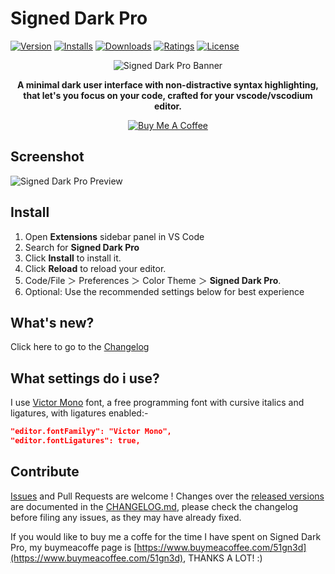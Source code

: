 # Signed Dark Pro

[![Version](https://vsmarketplacebadge.apphb.com/version/51gn3d.signed-dark-pro.svg?label=Visual%20Studio%20Marketplace&colorB=0040FF)](https://marketplace.visualstudio.com/items?itemName=51gn3d.signed-dark-pro) [![Installs](https://vsmarketplacebadge.apphb.com/installs/51gn3d.signed-dark-pro.svg?label=Installs&colorB=0040FF)](https://marketplace.visualstudio.com/items?itemName=51gn3d.signed-dark-pro) [![Downloads](https://vsmarketplacebadge.apphb.com/downloads/51gn3d.signed-dark-pro.svg?label=Downloads&colorB=0040FF)](https://marketplace.visualstudio.com/items?itemName=51gn3d.signed-dark-pro) [![Ratings](https://img.shields.io/vscode-marketplace/r/51gn3d.signed-dark-pro.svg?label=Ratings&colorB=0040FF)](https://marketplace.visualstudio.com/items?itemName=51gn3d.signed-dark-pro#review-details) [![License](https://img.shields.io/badge/License-MIT-gray.svg?colorB=0040FF)](https://github.com/51gn3d/vscode-signed-dark-pro/blob/master/LICENSE.md)

<div style="text-align: center">

![Signed Dark Pro Banner](https://raw.githubusercontent.com/51gn3d/vscode-signed-dark-pro/master/images/signed-dark-pro-banner.png)

**A minimal dark user interface with non-distractive syntax highlighting, that let's you focus on your code, crafted for your vscode/vscodium editor.**

<a href="https://www.buymeacoffee.com/51gn3d" target="_blank"><img src="https://www.buymeacoffee.com/assets/img/custom_images/black_img.png" alt="Buy Me A Coffee" style="height: auto !important;width: auto !important;" ></a>

</div>



## Screenshot

![Signed Dark Pro Preview](https://raw.githubusercontent.com/51gn3d/vscode-signed-dark-pro/master/images/signed-dark-pro.png)

## Install

1. Open **Extensions** sidebar panel in VS Code
2. Search for **Signed Dark Pro**
3. Click **Install** to install it.
4. Click **Reload** to reload your editor.
5. Code/File ＞ Preferences ＞ Color Theme ＞ **Signed Dark Pro**.
6. Optional: Use the recommended settings below for best experience

## What's new?

Click here to go to the [Changelog](https://github.com/51gn3d/vscode-signed-dark-pro/blob/master/CHANGELOG.md)

## What settings do i use?

I use [Victor Mono](https://rubjo.github.io/victor-mono/) font, a free programming font with cursive italics and ligatures, with ligatures enabled:-

```json
"editor.fontFamilyy": "Victor Mono",
"editor.fontLigatures": true,
```

## Contribute

[Issues](https://github.com/51gn3d/vscode-signed-dark-pro/issues) and Pull Requests are welcome ! Changes over the [released versions](https://github.com/51gn3d/vscode-signed-dark-pro/releases) are documented in the [CHANGELOG.md](https://github.com/51gn3d/vscode-signed-dark-pro/blob/master/CHANGELOG.md), please check the changelog before filing any issues, as they may have already fixed.

If you would like to buy me a coffe for the time I have spent on Signed Dark Pro, my buymeacoffe page is [https://www.buymeacoffee.com/51gn3d](https://www.buymeacoffee.com/51gn3d), THANKS A LOT! :)